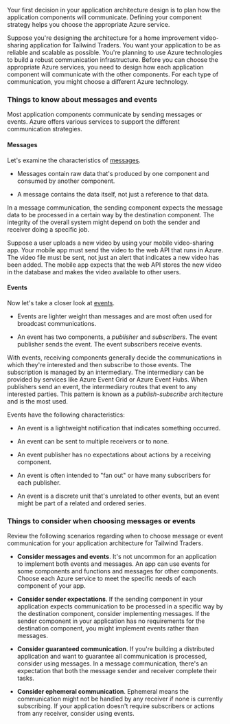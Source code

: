 
Your first decision in your application architecture design is to plan how the application components will communicate. Defining your component strategy helps you choose the appropriate Azure service.

Suppose you're designing the architecture for a home improvement video-sharing application for Tailwind Traders. You want your application to be as reliable and scalable as possible. You're planning to use Azure technologies to build a robust communication infrastructure. Before you can choose the appropriate Azure services, you need to design how each application component will communicate with the other components. For each type of communication, you might choose a different Azure technology.

### Things to know about messages and events

Most application components communicate by sending messages or events. Azure offers various services to support the different communication strategies.

#### Messages

Let's examine the characteristics of [messages](https://learn.microsoft.com/en-us/azure/event-grid/compare-messaging-services#message).

- Messages contain raw data that's produced by one component and consumed by another component.
    
- A message contains the data itself, not just a reference to that data.
    

In a message communication, the sending component expects the message data to be processed in a certain way by the destination component. The integrity of the overall system might depend on both the sender and receiver doing a specific job.

Suppose a user uploads a new video by using your mobile video-sharing app. Your mobile app must send the video to the web API that runs in Azure. The video file must be sent, not just an alert that indicates a new video has been added. The mobile app expects that the web API stores the new video in the database and makes the video available to other users.

#### Events

Now let's take a closer look at [events](https://learn.microsoft.com/en-us/azure/event-grid/compare-messaging-services#event).

- Events are lighter weight than messages and are most often used for broadcast communications.
    
- An event has two components, a _publisher_ and _subscribers_. The event publisher sends the event. The event subscribers receive events.
    

With events, receiving components generally decide the communications in which they're interested and then subscribe to those events. The subscription is managed by an intermediary. The intermediary can be provided by services like Azure Event Grid or Azure Event Hubs. When publishers send an event, the intermediary routes that event to any interested parties. This pattern is known as a _publish-subscribe_ architecture and is the most used.

Events have the following characteristics:

- An event is a lightweight notification that indicates something occurred.
    
- An event can be sent to multiple receivers or to none.
    
- An event publisher has no expectations about actions by a receiving component.
    
- An event is often intended to "fan out" or have many subscribers for each publisher.
    
- An event is a discrete unit that's unrelated to other events, but an event might be part of a related and ordered series.
    

### Things to consider when choosing messages or events

Review the following scenarios regarding when to choose message or event communication for your application architecture for Tailwind Traders.

- **Consider messages and events**. It's not uncommon for an application to implement both events and messages. An app can use events for some components and functions and messages for other components. Choose each Azure service to meet the specific needs of each component of your app.
    
- **Consider sender expectations**. If the sending component in your application expects communication to be processed in a specific way by the destination component, consider implementing messages. If the sender component in your application has no requirements for the destination component, you might implement events rather than messages.
    
- **Consider guaranteed communication**. If you're building a distributed application and want to guarantee all communication is processed, consider using messages. In a message communication, there's an expectation that both the message sender and receiver complete their tasks.
    
- **Consider ephemeral communication**. Ephemeral means the communication might not be handled by any receiver if none is currently subscribing. If your application doesn't require subscribers or actions from any receiver, consider using events.